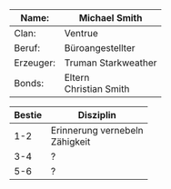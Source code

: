 | Name:     | Michael Smith             |
| --------- | ------------------------- |
| Clan:     | Ventrue                   |
| Beruf:    | Büroangestellter          |
| Erzeuger: | Truman Starkweather       |
| Bonds:    | Eltern<br>Christian Smith |

| Bestie | Disziplin                         |
| ------ | --------------------------------- |
| 1-2    | Erinnerung vernebeln<br>Zähigkeit |
| 3-4    | ?                                 |
| 5-6    | ?                                 |

